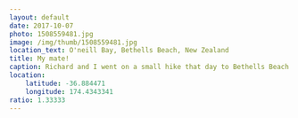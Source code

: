```yaml
---
layout: default
date: 2017-10-07
photo: 1508559481.jpg
image: /img/thumb/1508559481.jpg
location_text: O'neill Bay, Bethells Beach, New Zealand
title: My mate!
caption: Richard and I went on a small hike that day to Bethells Beach. My first time on the West coast of New Zealand. Needless to say that the landscape was stunning! And of course very similar to... Ireland! Big surprise for me, I did not expect to see such similarities when both islands are so far apart.
location:
    latitude: -36.884471
    longitude: 174.4343341
ratio: 1.33333
---
```


